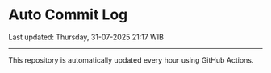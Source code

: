 # Auto Commit Log

Last updated: Thursday, 31-07-2025 21:17 WIB

---

This repository is automatically updated every hour using GitHub Actions.
